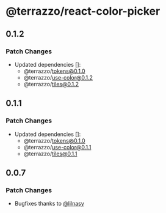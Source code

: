 # @terrazzo/react-color-picker

## 0.1.2

### Patch Changes

- Updated dependencies []:
  - @terrazzo/tokens@0.1.0
  - @terrazzo/use-color@0.1.2
  - @terrazzo/tiles@0.1.2

## 0.1.1

### Patch Changes

- Updated dependencies []:
  - @terrazzo/tokens@0.1.0
  - @terrazzo/use-color@0.1.1
  - @terrazzo/tiles@0.1.1

## 0.0.7

### Patch Changes

- Bugfixes thanks to [@lilnasy](lilnasy)
